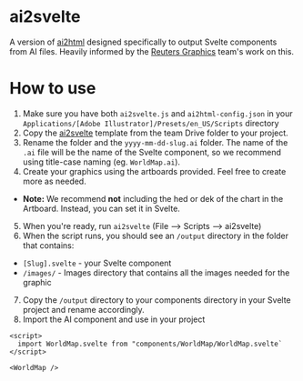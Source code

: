 # ai2svelte

A version of [ai2html](https://github.com/newsdev/ai2html) designed specifically to output Svelte components from AI files. Heavily informed by the [Reuters Graphics](https://github.com/reuters-graphics/ai2svelte) team's work on this.

# How to use

1. Make sure you have both `ai2svelte.js` and `ai2html-config.json` in your `Applications/[Adobe Illustrator]/Presets/en_US/Scripts` directory
2. Copy the [ai2svelte](https://drive.google.com/drive/folders/1ya6nyGzHvoGcgkbvmyplePwqdBGuSCYZ) template from the team Drive folder to your project.
3. Rename the folder and the `yyyy-mm-dd-slug.ai` folder. The name of the `.ai` file will be the name of the Svelte component, so we recommend using title-case naming (eg. `WorldMap.ai`).
4. Create your graphics using the artboards provided. Feel free to create more as needed.

- **Note:** We recommend **not** including the hed or dek of the chart in the Artboard. Instead, you can set it in Svelte.

5. When you're ready, run `ai2svelte` (File --> Scripts --> ai2svelte)
6. When the script runs, you should see an `/output` directory in the folder that contains:

- `[Slug].svelte` - your Svelte component
- `/images/` - Images directory that contains all the images needed for the graphic

7. Copy the `/output` directory to your components directory in your Svelte project and rename accordingly.
8. Import the AI component and use in your project

```svelte
<script>
  import WorldMap.svelte from "components/WorldMap/WorldMap.svelte`
</script>

<WorldMap />
```
